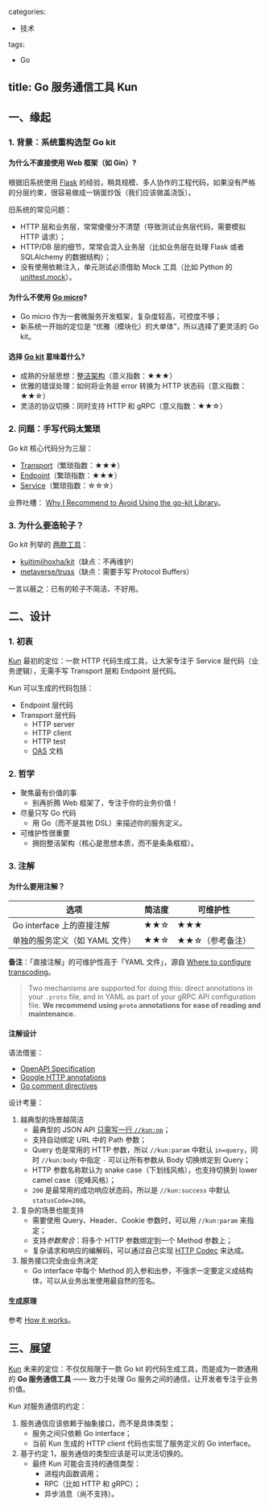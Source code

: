 categories:
- 技术

tags:
- Go

title: Go 服务通信工具 Kun
---

## 一、缘起

### 1. 背景：系统重构选型 Go kit

#### 为什么不直接使用 Web 框架（如 Gin）?

根据旧系统使用 [Flask][1] 的经验，稍具规模、多人协作的工程代码，如果没有严格的分层约束，很容易做成一锅蛋炒饭（我们应该做盖浇饭）。

旧系统的常见问题：

- HTTP 层和业务层，常常傻傻分不清楚（导致测试业务层代码，需要模拟 HTTP 请求）；
- HTTP/DB 层的细节，常常会混入业务层（比如业务层在处理 Flask 或者 SQLAlchemy 的数据结构）；
- 没有使用依赖注入，单元测试必须借助 Mock 工具（比如 Python 的 [unittest.mock](https://docs.python.org/3/library/unittest.mock.html)）。

#### 为什么不使用 [Go micro][2]?

- Go micro 作为一套微服务开发框架，复杂度较高，可控度不够；
- 新系统一开始的定位是 “优雅（模块化）的大单体”，所以选择了更灵活的 Go kit。

#### 选择 [Go kit][3] 意味着什么?

- 成熟的分层思想：[整洁架构][4]（意义指数：★★★）
- 优雅的错误处理：如何将业务层 error 转换为 HTTP 状态码（意义指数：★★☆）
- 灵活的协议切换：同时支持 HTTP 和 gRPC（意义指数：★★☆）

### 2. 问题：手写代码太繁琐

Go kit 核心代码分为三层：

- [Transport][5]（繁琐指数：★★★）
- [Endpoint][6]（繁琐指数：★★★）
- [Service][7]（繁琐指数：☆☆☆）

业界吐槽：
[Why I Recommend to Avoid Using the go-kit Library][8]。

### 3. 为什么要造轮子？

Go kit 列举的 [两款工具][9]：

- [kujtimiihoxha/kit](https://github.com/kujtimiihoxha/kit)（缺点：不再维护）
- [metaverse/truss](https://github.com/metaverse/truss)（缺点：需要手写 Protocol Buffers）

一言以蔽之：已有的轮子不简洁、不好用。

## 二、设计

### 1. 初衷

[Kun][16] 最初的定位：一款 HTTP 代码生成工具，让大家专注于 Service 层代码（业务逻辑），无需手写 Transport 层和 Endpoint 层代码。

Kun 可以生成的代码包括：

- Endpoint 层代码
- Transport 层代码
    + HTTP server
    + HTTP client
    + HTTP test
    + [OAS][11] 文档

### 2. 哲学

- 聚焦最有价值的事
    + 别再折腾 Web 框架了，专注于你的业务价值！
- 尽量只写 Go 代码
    + 用 Go（而不是其他 DSL）来描述你的服务定义。
- 可维护性很重要
    + 拥抱整洁架构（核心是思想本质，而不是条条框框）。

### 3. 注解

#### 为什么要用注解？

| 选项 | 简洁度 | 可维护性 |
| --- | --- | --- |
| Go interface 上的直接注解 | ★★☆ | ★★★ |
| 单独的服务定义（如 YAML 文件） |  ★★☆ | ★★☆（参考备注） |

**备注**：「直接注解」的可维护性高于「YAML 文件」，源自 [Where to configure transcoding][10]。
> 
> Two mechanisms are supported for doing this: direct annotations in your `.proto` file, and in YAML as part of your gRPC API configuration file. **We recommend using `proto` annotations for ease of reading and maintenance.**

#### 注解设计

语法借鉴：

- [OpenAPI Specification][11]
- [Google HTTP annotations][12]
- [Go comment directives][13]

设计考量：

1. 越典型的场景越简洁
    - 最典型的 JSON API [只需写一行 `//kun:op`][14]；
    - 支持自动绑定 URL 中的 Path 参数；
    - Query 也是常用的 HTTP 参数，所以 `//kun:param` 中默认 `in=query`，同时 `//kun:body` 中指定 `-` 可以让所有参数从 Body 切换绑定到 Query；
    - HTTP 参数名称默认为 snake case（下划线风格），也支持切换到 lower camel case（驼峰风格）；
    - `200` 是最常用的成功响应状态码，所以是 `//kun:success` 中默认 `statusCode=200`。
2. 复杂的场景也能支持
    - 需要使用 Query、Header、Cookie 参数时，可以用 `//kun:param` 来指定；
    - 支持*参数聚合*：将多个 HTTP 参数绑定到一个 Method 参数上；
    - 复杂请求和响应的编解码，可以通过自己实现 [HTTP Codec][15] 来达成。
3. 服务接口完全由业务决定
    - Go interface 中每个 Method 的入参和出参，不强求一定要定义成结构体，可以从业务出发使用最自然的签名。

#### 生成原理

参考 [How it works](https://github.com/RussellLuo/kun#how-it-works)。


## 三、展望

[Kun][16] 未来的定位：不仅仅局限于一款 Go kit 的代码生成工具，而是成为一款通用的 **Go 服务通信工具** —— 致力于处理 Go 服务之间的通信，让开发者专注于业务价值。

Kun 对服务通信的约定：

1. 服务通信应该依赖于抽象接口，而不是具体类型；
    - 服务之间只依赖 Go interface；
    - 当前 Kun 生成的 HTTP client 代码也实现了服务定义的 Go interface。
2. 基于约定 1，服务通信的类型应该是可以灵活切换的。
    - 最终 Kun 可能会支持的通信类型：
        + 进程内函数调用；
        + RPC（比如 HTTP 和 gRPC）；
        + 异步消息（尚不支持）。


[1]: https://github.com/pallets/flask
[2]: https://github.com/asim/go-micro
[3]: https://github.com/go-kit/kit
[4]: https://blog.cleancoder.com/uncle-bob/2012/08/13/the-clean-architecture.html
[5]: https://gokit.io/faq/#transports-mdash-what-are-go-kit-transports
[6]: https://gokit.io/faq/#endpoints-mdash-what-are-go-kit-endpoints
[7]: https://gokit.io/faq/#services-mdash-what-is-a-go-kit-service
[8]: https://gist.github.com/posener/330c2b08aaefdea6f900ff0543773b2e
[9]: https://github.com/go-kit/kit#code-generators
[10]: https://cloud.google.com/endpoints/docs/grpc/transcoding#where_to_configure_transcoding
[11]: https://spec.openapis.org/oas/latest.html
[12]: https://github.com/googleapis/googleapis/blob/master/google/api/http.proto
[13]: https://pkg.go.dev/cmd/compile#hdr-Compiler_Directives
[14]: https://github.com/RussellLuo/kun#http
[15]: https://github.com/RussellLuo/kun/blob/8684eab1737f3f938bb0b6faab099a03f49c8beb/pkg/httpcodec/codec.go#L8-L23
[16]: https://github.com/RussellLuo/kun
